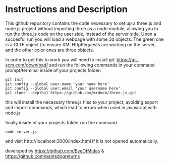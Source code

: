 # Instructions and Description
This github repository contains the code necessary to set up a three.js and node.js project without importing three as a node module, allowing you to run the three.js code on the user side, instead of the server side. Upon a succesful run you will load a webpage with some 3d objects. The green one is  a GLTF object (to ensure XMLHttpRequests are working on the server, and the other color ones are three objects.

In order to get this to work you will need to install git: https://git-scm.com/download/
and run the following commands in your command prompt/terminal inside of your projects folder:

```
git init
git config --global user.name 'your name here'
git config --global user.email 'your username here'
git clone --depth=1 https://github.com/mrdoob/three.js.git
```
this will install the necessary three.js files to your project, avoiding export and import commands, which lead to errors when used in javascript with node.js

finally inside of your projects folder run the command
```
node server.js
```
and visit
http://localhost:3000/index.html
if it is not opened automatically.

developed by 
https://github.com/EyeOfMidas
& https://github.com/pantsdogreturns
